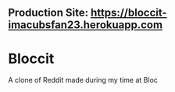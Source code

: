 ## Production Site: https://bloccit-imacubsfan23.herokuapp.com

# Bloccit

A clone of Reddit made during my time at Bloc
